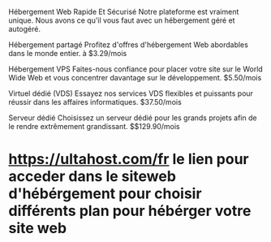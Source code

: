 Hébergement Web Rapide Et Sécurisé
Notre plateforme est vraiment unique. Nous avons ce qu'il vous faut avec un hébergement géré et autogéré.

Hébergement partagé
Profitez d'offres d'hébergement Web abordables dans le monde entier. à $3.29/mois

Hébergement VPS
Faites-nous confiance pour placer votre site sur le World Wide Web et vous concentrer davantage sur le développement. $5.50/mois

Virtuel dédié (VDS)
Essayez nos services VDS flexibles et puissants pour réussir dans les affaires informatiques. $37.50/mois

Serveur dédié
Choisissez un serveur dédié pour les grands projets afin de le rendre extrêmement grandissant. $$129.90/mois

# https://ultahost.com/fr le lien pour acceder dans le siteweb d'hébérgement pour choisir différents plan pour hébérger votre site web
